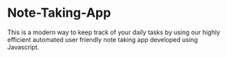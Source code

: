 # Note-Taking-App
This is a modern way to keep track of your daily tasks by using our highly efficient automated user friendly note taking app developed using Javascript.
